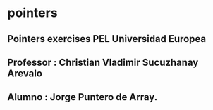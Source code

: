 # pointers
## Pointers exercises PEL Universidad Europea
## Professor : Christian Vladimir Sucuzhanay Arevalo
## Alumno : Jorge Puntero de Array.


